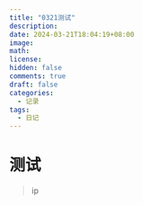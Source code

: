 ```yaml
---
title: "0321测试"
description: 
date: 2024-03-21T18:04:19+08:00
image: 
math: 
license: 
hidden: false
comments: true
draft: false
categories:
  - 记录
tags:
  - 日记
---
```



# 测试

> ip